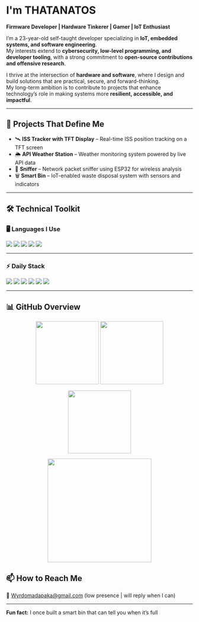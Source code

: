 # I'm THATANATOS  

**Firmware Developer | Hardware Tinkerer | Gamer | IoT Enthusiast**  

I’m a 23-year-old self-taught developer specializing in **IoT, embedded systems, and software engineering**.  
My interests extend to **cybersecurity, low-level programming, and developer tooling**, with a strong commitment to **open-source contributions and offensive research**.  

I thrive at the intersection of **hardware and software**, where I design and build solutions that are practical, secure, and forward-thinking.  
My long-term ambition is to contribute to projects that enhance technology’s role in making systems more **resilient, accessible, and impactful**. 


---

## 🚀 Projects That Define Me  

- 🛰️ **ISS Tracker with TFT Display** – Real-time ISS position tracking on a TFT screen  
- 🌦️ **API Weather Station** – Weather monitoring system powered by live API data  
- 📡 **Sniffer** – Network packet sniffer using ESP32 for wireless analysis  
- 🗑️ **Smart Bin** – IoT-enabled waste disposal system with sensors and indicators 
---

## 🛠️ Technical Toolkit  

### 🖥️ Languages I Use  
<p align="left">
  <img src="https://img.shields.io/badge/Python-3776AB?style=for-the-badge&logo=python&logoColor=white"/>
  <img src="https://img.shields.io/badge/C++-00599C?style=for-the-badge&logo=c%2B%2B&logoColor=white"/>
  <img src="https://img.shields.io/badge/JavaScript-F7DF1E?style=for-the-badge&logo=javascript&logoColor=black"/>
  <img src="https://img.shields.io/badge/HTML5-E34F26?style=for-the-badge&logo=html5&logoColor=white"/>
  <img src="https://img.shields.io/badge/CSS3-1572B6?style=for-the-badge&logo=css3&logoColor=white"/>
</p>

---

### ⚡ Daily Stack  
<p align="left">
  <img src="https://img.shields.io/badge/Git-F05032?style=for-the-badge&logo=git&logoColor=white"/>
  <img src="https://img.shields.io/badge/Arduino-00979D?style=for-the-badge&logo=arduino&logoColor=white"/>
  <img src="https://img.shields.io/badge/ESP32-000000?style=for-the-badge&logo=espressif&logoColor=white"/>
  <img src="https://img.shields.io/badge/Flutter-02569B?style=for-the-badge&logo=flutter&logoColor=white"/>
  <img src="https://img.shields.io/badge/VS%20Code-007ACC?style=for-the-badge&logo=visual-studio-code&logoColor=white"/>
  <img src="https://img.shields.io/badge/Windows-0078D6?style=for-the-badge&logo=windows&logoColor=white"/>
</p>

---

## 📊 GitHub Overview  

<!-- Row 1: Stats + Languages -->
<p align="center">
  <img src="https://github-readme-stats.vercel.app/api?username=THATANATOS&show_icons=true&count_private=true&hide_border=true&theme=tokyonight&bg_color=0D1117&title_color=58A6FF&icon_color=FFB86C&text_color=C9D1D9" height="170" />
  <img src="https://github-readme-stats.vercel.app/api/top-langs/?username=THATANATOS&layout=compact&langs_count=6&hide_border=true&theme=tokyonight&bg_color=0D1117&title_color=58A6FF&text_color=C9D1D9" height="170" />
</p>

<!-- Row 2: Streak -->
<p align="center">
  <img src="https://github-readme-streak-stats.herokuapp.com?user=THATANATOS&theme=tokyonight&hide_border=true&background=0D1117&stroke=58A6FF&ring=FFB86C&fire=FFB86C&currStreakLabel=58A6FF&sideLabels=58A6FF" height="170" />
</p>

<!-- Row 3: Contribution Graph -->
<p align="center">
  <img src="https://github-readme-activity-graph.vercel.app/graph?username=THATANATOS&theme=tokyo-night&hide_border=true&bg_color=0D1117&line=58A6FF&point=FFB86C&area=true&hide_title=true" height="280"/>
</p>




## 📫 How to Reach Me  
📧 Wyrdomadapaka@gmail.com (low presence | will reply when I can)  

---

 **Fun fact:** I once built a smart bin that can tell you when it’s full 
